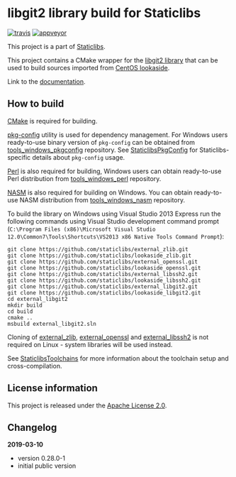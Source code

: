 libgit2 library build for Staticlibs
====================================

[![travis](https://travis-ci.org/staticlibs/external_libgit2.svg?branch=master)](https://travis-ci.org/staticlibs/external_libgit2)
[![appveyor](https://ci.appveyor.com/api/projects/status/github/staticlibs/external_libgit2?svg=true)](https://ci.appveyor.com/project/staticlibs/external-libgit2)

This project is a part of [Staticlibs](http://staticlibs.net/).

This project contains a CMake wrapper for the [libgit2 library](https://libgit2.org/) that
can be used to build sources imported from [CentOS lookaside](https://github.com/staticlibs/lookaside_libgit2).

Link to the [documentation](https://libgit2.org/libgit2/#HEAD).

How to build
------------

[CMake](http://cmake.org/) is required for building.

[pkg-config](http://www.freedesktop.org/wiki/Software/pkg-config/) utility is used for dependency management.
For Windows users ready-to-use binary version of `pkg-config` can be obtained from [tools_windows_pkgconfig](https://github.com/staticlibs/tools_windows_pkgconfig) repository.
See [StaticlibsPkgConfig](https://github.com/staticlibs/wiki/wiki/StaticlibsPkgConfig) for Staticlibs-specific details about `pkg-config` usage.

[Perl](https://www.perl.org/) is also required for building, Windows users can obtain ready-to-use
Perl distribution from [tools_windows_perl](https://github.com/staticlibs/tools_windows_perl) repository.

[NASM](http://nasm.us/) is also required for building on Windows.
You can obtain ready-to-use NASM distribution from 
[tools_windows_nasm](https://github.com/staticlibs/tools_windows_nasm) repository.

To build the library on Windows using Visual Studio 2013 Express run the following commands using
Visual Studio development command prompt 
(`C:\Program Files (x86)\Microsoft Visual Studio 12.0\Common7\Tools\Shortcuts\VS2013 x86 Native Tools Command Prompt`):

    git clone https://github.com/staticlibs/external_zlib.git
    git clone https://github.com/staticlibs/lookaside_zlib.git
    git clone https://github.com/staticlibs/external_openssl.git
    git clone https://github.com/staticlibs/lookaside_openssl.git
    git clone https://github.com/staticlibs/external_libssh2.git
    git clone https://github.com/staticlibs/lookaside_libssh2.git
    git clone https://github.com/staticlibs/external_libgit2.git
    git clone https://github.com/staticlibs/lookaside_libgit2.git
    cd external_libgit2
    mkdir build
    cd build
    cmake ..
    msbuild external_libgit2.sln

Cloning of [external_zlib](https://github.com/staticlibs/external_zlib),
[external_openssl](https://github.com/staticlibs/external_openssl) and
[external_libssh2](https://github.com/staticlibs/external_libssh2) is not required on Linux - 
system libraries will be used instead.

See [StaticlibsToolchains](https://github.com/staticlibs/wiki/wiki/StaticlibsToolchains) for 
more information about the toolchain setup and cross-compilation.

License information
-------------------

This project is released under the [Apache License 2.0](http://www.apache.org/licenses/LICENSE-2.0).

Changelog
---------

**2019-03-10**

 * version 0.28.0-1
 * initial public version
